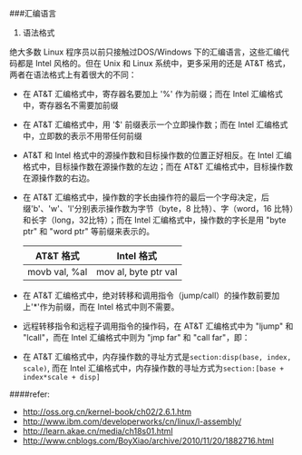 ###汇编语言
1. 语法格式

绝大多数 Linux 程序员以前只接触过DOS/Windows 下的汇编语言，这些汇编代码都是 Intel 风格的。但在 Unix 和 Linux 系统中，更多采用的还是 AT&T 格式，两者在语法格式上有着很大的不同：

- 在 AT&T 汇编格式中，寄存器名要加上 '%' 作为前缀；而在 Intel 汇编格式中，寄存器名不需要加前缀
- 在 AT&T 汇编格式中，用 '$' 前缀表示一个立即操作数；而在 Intel 汇编格式中，立即数的表示不用带任何前缀
- AT&T 和 Intel 格式中的源操作数和目标操作数的位置正好相反。在 Intel 汇编格式中，目标操作数在源操作数的左边；而在 AT&T 汇编格式中，目标操作数在源操作数的右边。
- 在 AT&T 汇编格式中，操作数的字长由操作符的最后一个字母决定，后缀'b'、'w'、'l'分别表示操作数为字节（byte，8 比特）、字（word，16 比特）和长字（long，32比特）；而在 Intel 汇编格式中，操作数的字长是用 "byte ptr" 和 "word ptr" 等前缀来表示的。

  AT&T 格式 | Intel 格式
  ----|------
  movb val, %al | mov al, byte ptr val
- 在 AT&T 汇编格式中，绝对转移和调用指令（jump/call）的操作数前要加上'*'作为前缀，而在 Intel 格式中则不需要。
- 远程转移指令和远程子调用指令的操作码，在 AT&T 汇编格式中为 "ljump" 和 "lcall"，而在 Intel 汇编格式中则为 "jmp far" 和 "call far"，即：
- 在 AT&T 汇编格式中，内存操作数的寻址方式是`section:disp(base, index, scale)`, 而在 Intel 汇编格式中，内存操作数的寻址方式为`section:[base + index*scale + disp]`


####refer:
- http://oss.org.cn/kernel-book/ch02/2.6.1.htm
- http://www.ibm.com/developerworks/cn/linux/l-assembly/
- http://learn.akae.cn/media/ch18s01.html
- http://www.cnblogs.com/BoyXiao/archive/2010/11/20/1882716.html
